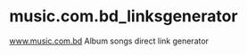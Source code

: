 music.com.bd_linksgenerator
===========================

www.music.com.bd Album songs direct link generator


